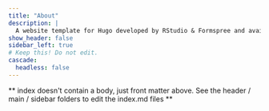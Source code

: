 ```yaml
---
title: "About"
description: |
  A website template for Hugo developed by RStudio & Formspree and available for free.
show_header: false
sidebar_left: true
# Keep this! Do not edit.
cascade:
  headless: false
---
```


** index doesn't contain a body, just front matter above.
See the header / main / sidebar folders to edit the index.md files **
